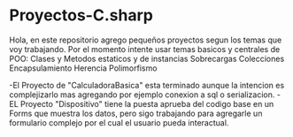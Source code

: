 # Proyectos-C.sharp

Hola, en este repositorio agrego pequeños proyectos segun los temas que voy trabajando.
Por el momento intente usar temas basicos y centrales de POO:
  Clases y Metodos estaticos y de instancias
  Sobrecargas
  Colecciones
  Encapsulamiento
  Herencia
  Polimorfismo
  
-El Proyecto de "CalculadoraBasica" esta terminado aunque la intencion es complejizarlo
mas agregando por ejemplo conexion a sql o serializacion.
-EL Proyecto "Dispositivo" tiene la puesta aprueba del codigo base en un Forms que muestra los datos,
pero sigo trabajando para agregarle un formulario complejo por el cual el usuario pueda interactual.
